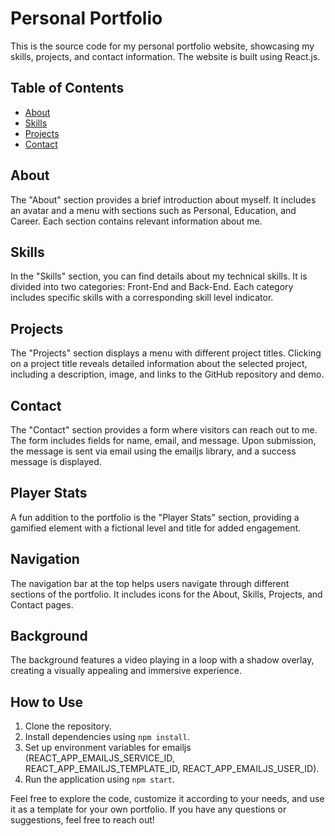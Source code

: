 # Personal Portfolio

This is the source code for my personal portfolio website, showcasing my skills, projects, and contact information. The website is built using React.js.

## Table of Contents
- [About](#about)
- [Skills](#skills)
- [Projects](#projects)
- [Contact](#contact)

## About
The "About" section provides a brief introduction about myself. It includes an avatar and a menu with sections such as Personal, Education, and Career. Each section contains relevant information about me.

## Skills
In the "Skills" section, you can find details about my technical skills. It is divided into two categories: Front-End and Back-End. Each category includes specific skills with a corresponding skill level indicator.

## Projects
The "Projects" section displays a menu with different project titles. Clicking on a project title reveals detailed information about the selected project, including a description, image, and links to the GitHub repository and demo.

## Contact
The "Contact" section provides a form where visitors can reach out to me. The form includes fields for name, email, and message. Upon submission, the message is sent via email using the emailjs library, and a success message is displayed.

## Player Stats
A fun addition to the portfolio is the "Player Stats" section, providing a gamified element with a fictional level and title for added engagement.

## Navigation
The navigation bar at the top helps users navigate through different sections of the portfolio. It includes icons for the About, Skills, Projects, and Contact pages.

## Background
The background features a video playing in a loop with a shadow overlay, creating a visually appealing and immersive experience.

## How to Use
1. Clone the repository.
2. Install dependencies using `npm install`.
3. Set up environment variables for emailjs (REACT_APP_EMAILJS_SERVICE_ID, REACT_APP_EMAILJS_TEMPLATE_ID, REACT_APP_EMAILJS_USER_ID).
4. Run the application using `npm start`.

Feel free to explore the code, customize it according to your needs, and use it as a template for your own portfolio. If you have any questions or suggestions, feel free to reach out!
